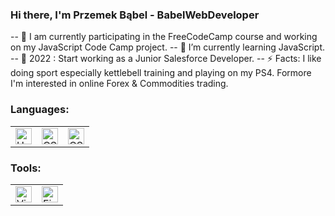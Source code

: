 ### Hi there, I'm Przemek Bąbel - BabelWebDeveloper

-- 💼 I am currently participating in the FreeCodeCamp course and working on my JavaScript Code Camp project.
-- 💾 I’m currently learning JavaScript.\
-- 🎯 2022 : Start working as a Junior Salesforce Developer.
-- ⚡ Facts: I like doing sport especially kettlebell training and playing on my PS4. Formore I'm interested in online Forex & Commodities trading.

### Languages:

<table>
<tr>
    <td>
        <img alt="HTML" width="26px" src="https://raw.githubusercontent.com/BabelWebDeveloper/BabelWebDeveloper/master/img/html.png"/>
    </td>
    <td>
        <img alt="CSS" width="26px" src="https://raw.githubusercontent.com/BabelWebDeveloper/BabelWebDeveloper/master/img/css.png"/>
    </td>
    <td>
        <img alt="CSS" width="26px" src="https://raw.githubusercontent.com/BabelWebDeveloper/BabelWebDeveloper/master/img/js288.png"/>
    </td>
</table>

### Tools:

<table>
<tr>
    <td>
        <img alt="Visual Studio Code" width="26px" src="https://raw.githubusercontent.com/BabelWebDeveloper/BabelWebDeveloper/master/img/visual-studio-codeGIMP.png"/>
    </td>
    <td>
        <img alt="Figma" width="26px" src="https://raw.githubusercontent.com/BabelWebDeveloper/BabelWebDeveloper/master/img/figmaGimp.png"/>
    </td>
</tr>
